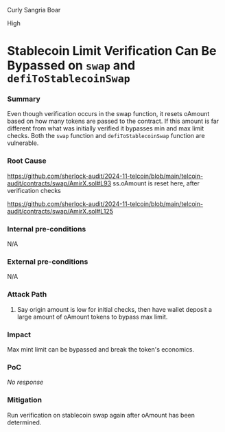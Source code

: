 Curly Sangria Boar

High

# Stablecoin Limit Verification Can Be Bypassed on `swap` and `defiToStablecoinSwap`

### Summary

Even though verification occurs in the swap function, it resets oAmount based on how many tokens are passed to the contract. If this amount is far different from what was initially verified it bypasses min and max limit checks. Both the `swap` function and `defiToStablecoinSwap` function are vulnerable.

### Root Cause

https://github.com/sherlock-audit/2024-11-telcoin/blob/main/telcoin-audit/contracts/swap/AmirX.sol#L93 ss.oAmount is reset here, after verification checks

https://github.com/sherlock-audit/2024-11-telcoin/blob/main/telcoin-audit/contracts/swap/AmirX.sol#L125

### Internal pre-conditions

N/A

### External pre-conditions

N/A

### Attack Path

1. Say origin amount is low for initial checks, then have wallet deposit a large amount of oAmount tokens to bypass max limit.

### Impact

Max mint limit can be bypassed and break the token's economics.

### PoC

_No response_

### Mitigation

Run verification on stablecoin swap again after oAmount has been determined.